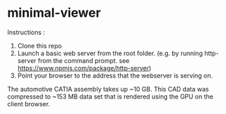 # minimal-viewer

Instructions :
1. Clone this repo
2. Launch a basic web server from the root folder. (e.g. by running http-server from the command prompt. see https://www.npmjs.com/package/http-server)
3. Point your browser to the address that the webserver is serving on.

The automotive CATIA assembly takes up ~10 GB.
This CAD data was compressed to ~153 MB data set that is rendered using the GPU on the client browser.
